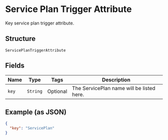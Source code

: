 
# Service Plan Trigger Attribute

Key service plan trigger attribute.

## Structure

`ServicePlanTriggerAttribute`

## Fields

| Name | Type | Tags | Description |
|  --- | --- | --- | --- |
| `key` | `String` | Optional | The ServicePlan name will be listed here. |

## Example (as JSON)

```json
{
  "key": "ServicePlan"
}
```

